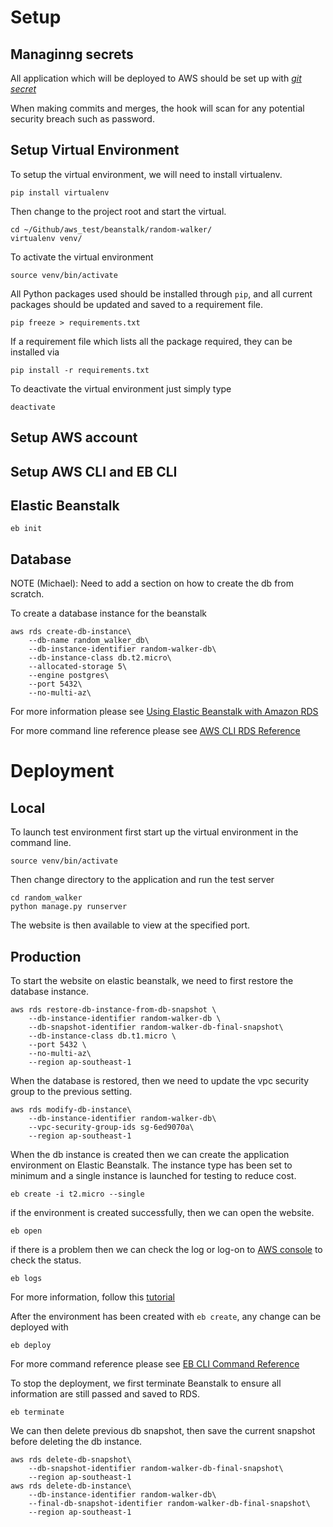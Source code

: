 # Setup
## Managinng secrets

All application which will be deployed to AWS should be set up with
[*git secret*](https://github.com/awslabs/git-secrets)

When making commits and merges, the hook will scan for any potential
security breach such as password.

## Setup Virtual Environment

To setup the virtual environment, we will need to install virtualenv.

```
pip install virtualenv

```

Then change to the project root and start the virtual.
```
cd ~/Github/aws_test/beanstalk/random-walker/
virtualenv venv/

```

To activate the virtual environment
```
source venv/bin/activate
```

All Python packages used should be installed through `pip`, and all
current packages should be updated and saved to a requirement file.

```
pip freeze > requirements.txt
```

If a requirement file which lists all the package required, they can
be installed via

```
pip install -r requirements.txt
```

To deactivate the virtual environment just simply type
```
deactivate
```


## Setup AWS account

## Setup AWS CLI and EB CLI

## Elastic Beanstalk

```
eb init
```

## Database
NOTE (Michael): Need to add a section on how to create the db from
scratch.

To create a database instance for the beanstalk
```
aws rds create-db-instance\
    --db-name random_walker_db\
    --db-instance-identifier random-walker-db\
    --db-instance-class db.t2.micro\
    --allocated-storage 5\
    --engine postgres\
    --port 5432\
    --no-multi-az\
```

For more information please see [Using Elastic Beanstalk with Amazon
RDS](http://docs.aws.amazon.com/elasticbeanstalk/latest/dg/AWSHowTo.RDS.html)

For more command line reference please see [AWS CLI RDS
Reference](http://docs.aws.amazon.com/cli/latest/reference/rds/)

# Deployment
## Local

To launch test environment first start up the virtual environment in
the command line.

```
source venv/bin/activate
```

Then change directory to the application and run the test server

```
cd random_walker
python manage.py runserver
```

The website is then available to view at the specified port.

## Production


To start the website on elastic beanstalk, we need to first restore
the database instance. 

```
aws rds restore-db-instance-from-db-snapshot \
    --db-instance-identifier random-walker-db \
    --db-snapshot-identifier random-walker-db-final-snapshot\
    --db-instance-class db.t1.micro \
    --port 5432 \
    --no-multi-az\
    --region ap-southeast-1
```

When the database is restored, then we need to update the vpc security
group to the previous setting.

```
aws rds modify-db-instance\
    --db-instance-identifier random-walker-db\
    --vpc-security-group-ids sg-6ed9070a\
    --region ap-southeast-1
```



When the db instance is created then we can create the application
environment on Elastic Beanstalk. The instance type has been set to
minimum and a single instance is launched for testing to reduce cost.

```
eb create -i t2.micro --single
```

if the environment is created successfully, then we can open the website.

```
eb open
```

if there is a problem then we can check the log or log-on to [AWS
console](https://console.aws.amazon.com/console/home) to check the
status.

```
eb logs
```

For more information, follow this [tutorial](https://realpython.com/blog/python/deploying-a-django-app-to-aws-elastic-beanstalk/)

After the environment has been created with `eb create`, any change
can be deployed with

```
eb deploy
```

For more command reference please see [EB CLI Command
Reference](https://docs.aws.amazon.com/elasticbeanstalk/latest/dg/eb3-cmd-commands.html?icmpid=docs_elasticbeanstalk_console)


To stop the deployment, we first terminate Beanstalk to ensure all
information are still passed and saved to RDS.

```
eb terminate
```

We can then delete previous db snapshot, then save the current
snapshot before deleting the db instance.

```
aws rds delete-db-snapshot\
    --db-snapshot-identifier random-walker-db-final-snapshot\
    --region ap-southeast-1
aws rds delete-db-instance\
    --db-instance-identifier random-walker-db\
    --final-db-snapshot-identifier random-walker-db-final-snapshot\
    --region ap-southeast-1
```


